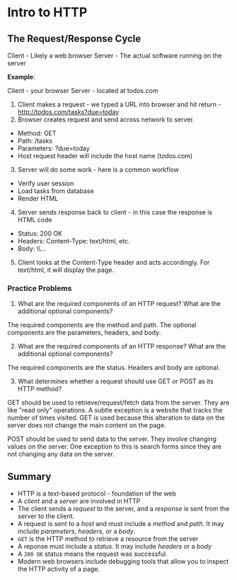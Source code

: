 # Intro to HTTP
## The Request/Response Cycle

Client - Likely a web browser
Server - The actual software running on the server

__Example__: 

Client - your browser
Server - located at todos.com

1. Client makes a request - we typed a URL into browser and hit return - http://todos.com/tasks?due=today
2. Browser creates request and send across network to server.
  * Method: GET
  * Path: /tasks
  * Parameters: ?due=today
  * Host request header will include the host name (todos.com)
3. Server will do some work - here is a common workflow
  * Verify user session
  * Load tasks from database
  * Render HTML
4. Server sends response back to client - in this case the response is HTML code
  * Status: 200 OK
  * Headers: Content-Type: text/html, etc.
  * Body: \\<html>\\<body>...
5. Client looks at the Content-Type header and acts accordingly. For text/html, it will display the page.


### Practice Problems
1. What are the required components of an HTTP request? What are the additional optional components?

The required components are the method and path. The optional components are the parameters, headers, and body.

2. What are the required components of an HTTP response? What are the additional optional components?

The required components are the status. Headers and body are optional.

3. What determines whether a request should use GET or POST as its HTTP method?

GET should be used to retrieve/request/fetch data from the server. They are like "read only" operations. A subtle exception is a website that tracks the number of times visited. GET is used because this alteration to data on the server does not change the main content on the page.

POST should be used to send data to the server. They involve changing values on the server. One exception to this is search forms since they are not changing any data on the server.

## Summary
* HTTP is a text-based protocol - foundation of the web
* A _client_ and a _server_ are involved in HTTP
* The client sends a _request_ to the server, and a _response_ is sent from the server to the client.
* A request is sent to a _host_ and must include a _method_ and _path_. It may include _parameters_, _headers_, or a _body_.
* `GET` is the HTTP method to retrieve a resource from the server
* A reponse must include a _status_. It may include _headers_ or a _body_
* A `200 OK` status means the request was successful.
* Modern web browsers include debugging tools that allow you to inspect the HTTP activity of a page.